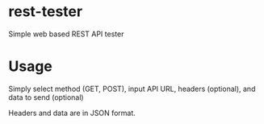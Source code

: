 # rest-tester
Simple web based REST API tester

# Usage
Simply select method (GET, POST), input API URL, headers (optional), and data to send (optional)

Headers and data are in JSON format.
